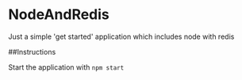 # NodeAndRedis
Just a simple 'get started' application which includes node with redis

##Instructions

Start the application with ```npm start```
